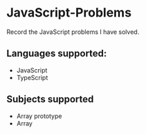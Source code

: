 # JavaScript-Problems

Record the JavaScript problems I have solved.

## Languages supported:

* JavaScript
* TypeScript



## Subjects supported

* Array prototype
* Array
